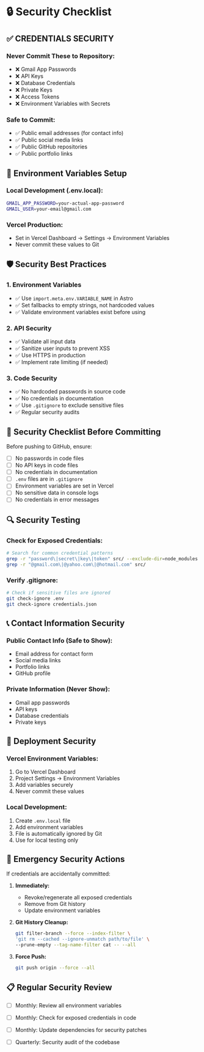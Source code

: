 # 🔒 Security Checklist

## ✅ **CREDENTIALS SECURITY**

### **Never Commit These to Repository:**
- ❌ Gmail App Passwords
- ❌ API Keys
- ❌ Database Credentials
- ❌ Private Keys
- ❌ Access Tokens
- ❌ Environment Variables with Secrets

### **Safe to Commit:**
- ✅ Public email addresses (for contact info)
- ✅ Public social media links
- ✅ Public GitHub repositories
- ✅ Public portfolio links

## 🔧 **Environment Variables Setup**

### **Local Development (.env.local):**
```bash
GMAIL_APP_PASSWORD=your-actual-app-password
GMAIL_USER=your-email@gmail.com
```

### **Vercel Production:**
- Set in Vercel Dashboard → Settings → Environment Variables
- Never commit these values to Git

## 🛡️ **Security Best Practices**

### **1. Environment Variables**
- ✅ Use `import.meta.env.VARIABLE_NAME` in Astro
- ✅ Set fallbacks to empty strings, not hardcoded values
- ✅ Validate environment variables exist before using

### **2. API Security**
- ✅ Validate all input data
- ✅ Sanitize user inputs to prevent XSS
- ✅ Use HTTPS in production
- ✅ Implement rate limiting (if needed)

### **3. Code Security**
- ✅ No hardcoded passwords in source code
- ✅ No credentials in documentation
- ✅ Use `.gitignore` to exclude sensitive files
- ✅ Regular security audits

## 🚨 **Security Checklist Before Committing**

Before pushing to GitHub, ensure:

- [ ] No passwords in code files
- [ ] No API keys in code files
- [ ] No credentials in documentation
- [ ] `.env` files are in `.gitignore`
- [ ] Environment variables are set in Vercel
- [ ] No sensitive data in console logs
- [ ] No credentials in error messages

## 🔍 **Security Testing**

### **Check for Exposed Credentials:**
```bash
# Search for common credential patterns
grep -r "password\|secret\|key\|token" src/ --exclude-dir=node_modules
grep -r "@gmail.com\|@yahoo.com\|@hotmail.com" src/
```

### **Verify .gitignore:**
```bash
# Check if sensitive files are ignored
git check-ignore .env
git check-ignore credentials.json
```

## 📞 **Contact Information Security**

### **Public Contact Info (Safe to Show):**
- Email address for contact form
- Social media links
- Portfolio links
- GitHub profile

### **Private Information (Never Show):**
- Gmail app passwords
- API keys
- Database credentials
- Private keys

## 🚀 **Deployment Security**

### **Vercel Environment Variables:**
1. Go to Vercel Dashboard
2. Project Settings → Environment Variables
3. Add variables securely
4. Never commit these values

### **Local Development:**
1. Create `.env.local` file
2. Add environment variables
3. File is automatically ignored by Git
4. Use for local testing only

## 🔐 **Emergency Security Actions**

If credentials are accidentally committed:

1. **Immediately:**
   - Revoke/regenerate all exposed credentials
   - Remove from Git history
   - Update environment variables

2. **Git History Cleanup:**
   ```bash
   git filter-branch --force --index-filter \
   'git rm --cached --ignore-unmatch path/to/file' \
   --prune-empty --tag-name-filter cat -- --all
   ```

3. **Force Push:**
   ```bash
   git push origin --force --all
   ```

## 📋 **Regular Security Review**

- [ ] Monthly: Review all environment variables
- [ ] Monthly: Check for exposed credentials in code
- [ ] Monthly: Update dependencies for security patches
- [ ] Quarterly: Security audit of the codebase

